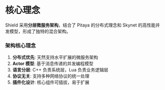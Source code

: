 # 核心理念

Shield 采用**分层微服务架构**，结合了 Pitaya 的分布式理念和 Skynet 的高性能并发模型，形成了独特的混合架构。

### 架构核心理念

1. **分布式优先**: 天然支持水平扩展的微服务架构
2. **Actor 模型**: 基于消息传递的并发编程模型
3. **语言分层**: C++ 负责系统层，Lua 负责业务逻辑层
4. **协议无关**: 支持多种网络协议的统一处理
5. **插件化设计**: 核心组件可插拔，易于扩展